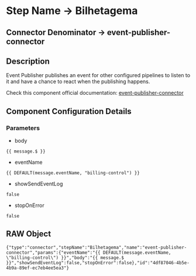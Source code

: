 # Step Name -> Bilhetagema
## Connector Denominator -> event-publisher-connector

## Description

Event Publisher publishes an event for other configured pipelines to listen to it and have a chance to react when the publishing happens.

Check this component official documentation: [event-publisher-connector](https://docs.digibee.com/documentation/components/queues-and-messaging/event-publisher "Digibee event-publisher-connector documentation")

## Component Configuration Details
### Parameters

* body
```
{{ message.$ }}
```

* eventName
```
{{ DEFAULT(message.eventName, "billing-control") }}
```

* showSendEventLog
```
false
```

* stopOnError
```
false
```


## RAW Object

```
{"type":"connector","stepName":"Bilhetagema","name":"event-publisher-connector","params":{"eventName":"{{ DEFAULT(message.eventName, \"billing-control\") }}","body":"{{ message.$ }}","showSendEventLog":false,"stopOnError":false},"id":"4df87046-4b5e-4b9a-89ef-ec7eb4ee5ea3"}
```